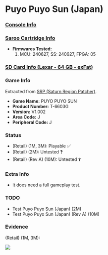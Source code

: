 # Puyo Puyo Sun (Japan)

### [Console Info](../../../../Info/Consoles/VA13/README.md)

### [Saroo Cartridge Info](../../../../Info/Cartridges/RetroGameParadiseStore/1.32F/README.md)

- <b>Firmwares Tested:</b>
  1. MCU: 240627, SS: 240627, FPGA: 05

### [SD Card Info (Lexar - 64 GB - exFat)](../../../../Info/SdCards/Lexar/64GB/exfat/README.md)

### Game Info

Extracted from [SRP (Saturn Region Patcher)](https://segaxtreme.net/resources/saturn-region-patcher.81/download).

- <b>Game Name:</b> PUYO PUYO SUN
- <b>Product Number:</b> T-6603G
- <b>Version:</b> V1.002
- <b>Area Code:</b> J
- <b>Peripheral Code:</b> J

### Status

- (Retail) (1M, 3M): Playable :white_check_mark:
- (Retail) (2M): Untested :question:
- (Retail) (Rev A) (10M): Untested :question:

### Extra Info

- It does need a full gameplay test.

### TODO

- Test Puyo Puyo Sun (Japan) (2M)
- Test Puyo Puyo Sun (Japan) (Rev A) (10M)

### Evidence

(Retail) (1M, 3M):

[![](https://img.youtube.com/vi/b_WaTCCnYXs/0.jpg)](https://www.youtube.com/watch?v=b_WaTCCnYXs)

